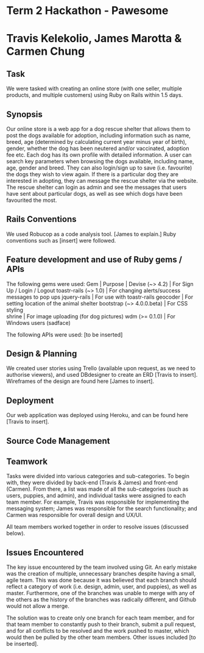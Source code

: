 # Term 2 Hackathon - Pawesome
# Travis Kelekolio, James Marotta & Carmen Chung

## Task
We were tasked with creating an online store (with one seller, multiple products, and multiple customers) using Ruby on Rails within 1.5 days.

## Synopsis
Our online store is a web app for a dog rescue shelter that allows them to post the dogs available for adoption, including information such as name, breed, age (determined by calculating current year minus year of birth), gender, whether the dog has been neutered and/or vaccinated, adoption fee etc. Each dog has its own profile with detailed information.
A user can search key parameters when browsing the dogs available, including name, age, gender and breed. They can also login/sign up to save (i.e. favourite) the dogs they wish to view again. If there is a particular dog they are interested in adopting, they can message the rescue shelter via the website.
The rescue shelter can login as admin and see the messages that users have sent about particular dogs, as well as see which dogs have been favourited the most.

## Rails Conventions
We used Robucop as a code analysis tool. [James to explain.] Ruby conventions such as [insert] were followed.

## Feature development and use of Ruby gems / APIs
The following gems were used:
Gem			                    | Purpose
                            | 
Devise (~> 4.2)	          	| For Sign Up / Login / Logout
toastr-rails (~> 1.0)     	| For changing alerts/success messages to pop ups
jquery-rails		            | For use with toastr-rails
geocoder		               	| For setting location of the animal shelter
bootstrap (~> 4.0.0.beta)   | For CSS styling	
shrine			                | For image uploading (for dog pictures)
wdm (>= 0.1.0)	          	| For Windows users (sadface)

The following APIs were used:
[to be inserted]

## Design & Planning
We created user stories using Trello (available upon request, as we need to authorise viewers), and used DBdesigner to create an ERD [Travis to insert]. Wireframes of the design are found here [James to insert].

## Deployment
Our web application was deployed using Heroku, and can be found here [Travis to insert].

## Source Code Management

## Teamwork
Tasks were divided into various categories and sub-categories. To begin with, they were divided by back-end (Travis & James) and front-end (Carmen). From there, a list was made of all the sub-categories (such as users, puppies, and admin), and individual tasks were assigned to each team member. For example, Travis was responsible for implementing the messaging system; James was responsible for the search functionality; and Carmen was responsible for overall design and UX/UI.

All team members worked together in order to resolve issues (discussed below).

## Issues Encountered
The key issue encountered by the team involved using Git. An early mistake was the creation of multiple, unnecessary branches despite having a small, agile team. This was done because it was believed that each branch should reflect a category of work (i.e. design, admin, user, and puppies), as well as master. Furthermore, one of the branches was unable to merge with any of the others as the history of the branches was radically different, and Github would not allow a merge.

The solution was to create only one branch for each team member, and for that team member to constantly push to their branch, submit a pull request, and for all conflicts to be resolved and the work pushed to master, which would then be pulled by the other team members.
Other issues included [to be inserted].
